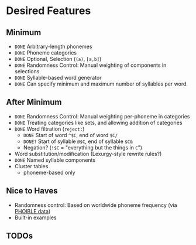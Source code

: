 # Desired Features

## Minimum

- `DONE` Arbitrary-length phonemes
- `DONE` Phoneme categories
- `DONE` Optional, Selection (`(a)`, `[a,b]`)
- `DONE` Randomness Control: Manual weighting of components in selections
- `DONE` Syllable-based word generator
- `DONE` Can specify minimum and maximum number of syllables per word.

## After Minimum

- `DONE` Randomness Control: Manual weighting per-phoneme in categories
- `DONE` Treating categories like sets, and allowing addition of categories
- `DONE` Word filtration (`reject:`)
  - `DONE` Start of word `^$C`, end of word `$C/`
  - `DONE?` Start of syllable `@$C`, end of syllable `$C&`
  - Negation? (`!$C` = "everything but the things in `C`")
- Word substitution/modification (Lexurgy-style rewrite rules?)
- `DONE` Named syllable components
- Cluster tables
  - phoneme-based only

## Nice to Haves

- Randomness control: Based on worldwide phoneme frequency (via [PHOIBLE data](https://phoible.org/))
- Built-in examples

## TODOs
